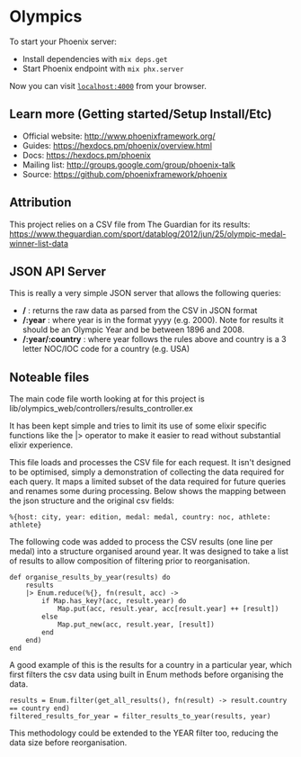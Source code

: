 # Olympics
To start your Phoenix server:

  * Install dependencies with `mix deps.get`
  * Start Phoenix endpoint with `mix phx.server`

Now you can visit [`localhost:4000`](http://localhost:4000) from your browser.

## Learn more (Getting started/Setup Install/Etc)

  * Official website: http://www.phoenixframework.org/
  * Guides: https://hexdocs.pm/phoenix/overview.html
  * Docs: https://hexdocs.pm/phoenix
  * Mailing list: http://groups.google.com/group/phoenix-talk
  * Source: https://github.com/phoenixframework/phoenix


## Attribution
This project relies on a CSV file from The Guardian for its results:
https://www.theguardian.com/sport/datablog/2012/jun/25/olympic-medal-winner-list-data


## JSON API Server
This is really a very simple JSON server that allows the following queries:

  * __/__ : returns the raw data as parsed from the CSV in JSON format
  * __/:year__ : where year is in the format yyyy (e.g. 2000). Note for results it should be an Olympic Year and be between 1896 and 2008. 
  * __/:year/:country__ : where year follows the rules above and country is a 3 letter NOC/IOC code for a country (e.g. USA)


## Noteable files
The main code file worth looking at for this project is lib/olympics_web/controllers/results_controller.ex

It has been kept simple and tries to limit its use of some elixir specific functions like the |> operator to make it easier to read without substantial elixir experience.

This file loads and processes the CSV file for each request. It isn't designed to be optimised, simply a demonstration of collecting the data required for each query. It maps a limited subset of the data required for future queries and renames some during processing. Below shows the mapping between the json structure and the original csv fields:

```
%{host: city, year: edition, medal: medal, country: noc, athlete: athlete}
```

The following code was added to process the CSV results (one line per medal) into a structure organised around year. It was designed to take a list of results to allow composition of filtering prior to reorganisation.
```
def organise_results_by_year(results) do
    results
    |> Enum.reduce(%{}, fn(result, acc) ->
        if Map.has_key?(acc, result.year) do
            Map.put(acc, result.year, acc[result.year] ++ [result])
        else
            Map.put_new(acc, result.year, [result])
        end
    end)
end
```

A good example of this is the results for a country in a particular year, which first filters the csv data using built in Enum methods before organising the data.

```
results = Enum.filter(get_all_results(), fn(result) -> result.country == country end)
filtered_results_for_year = filter_results_to_year(results, year)
```

 This methodology could be extended to the YEAR filter too, reducing the data size before reorganisation.

